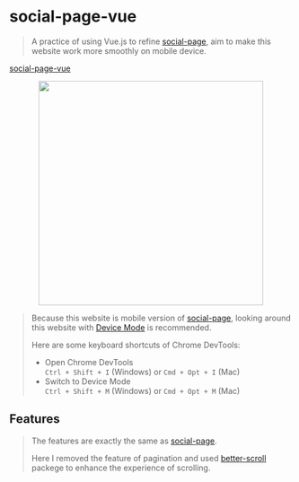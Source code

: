 # social-page-vue

>A practice of using Vue.js to refine [social-page](https://github.com/r05323045/social-page), aim to make this website work more smoothly on
mobile device.

[social-page-vue](https://r05323045.github.io/social-page-vue)

<p align="center">
  <img height="400px" src="images/social-page-vue-preview.gif" />
</p>

>Because this website is mobile version of [social-page](https://github.com/r05323045/social-page), looking around this website with [Device Mode](https://developers.google.com/web/tools/chrome-devtools/device-mode) is recommended. 
>
>Here are some keyboard shortcuts of Chrome DevTools:  
> - Open Chrome DevTools  
`Ctrl + Shift + I` (Windows) or `Cmd + Opt + I` (Mac)
> - Switch to  Device Mode  
`Ctrl + Shift + M` (Windows) or `Cmd + Opt + M` (Mac)  


## Features

>The features are exactly the same as [social-page](https://github.com/r05323045/social-page). 
>
>Here I removed the feature of pagination and used [better-scroll](https://github.com/ustbhuangyi/better-scroll) packege to enhance the experience of scrolling.
